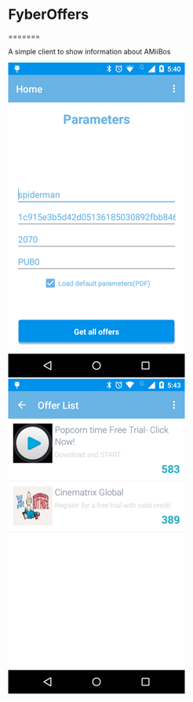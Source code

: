 # FyberOffers
=======

A simple client to show information about AMiiBos

![](website/screen1.png)
![](website/screen2.png)
